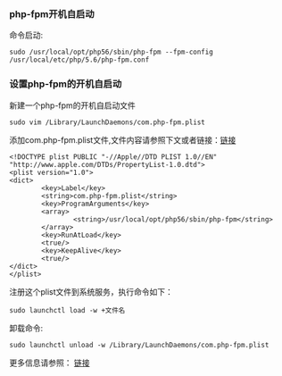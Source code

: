 ### php-fpm开机自启动
命令启动:
    
    sudo /usr/local/opt/php56/sbin/php-fpm --fpm-config /usr/local/etc/php/5.6/php-fpm.conf

### 设置php-fpm的开机自启动
新建一个php-fpm的开机自启动文件
    
    sudo vim /Library/LaunchDaemons/com.php-fpm.plist
添加com.php-fpm.plist文件,文件内容请参照下文或者链接：[链接](https://www.cnblogs.com/52php/p/5684348.html)
    
    <!DOCTYPE plist PUBLIC "-//Apple//DTD PLIST 1.0//EN" "http://www.apple.com/DTDs/PropertyList-1.0.dtd">
    <plist version="1.0">
    <dict>
            <key>Label</key>
            <string>com.php-fpm.plist</string>
            <key>ProgramArguments</key>
            <array>
                    <string>/usr/local/opt/php56/sbin/php-fpm</string>
            </array>
            <key>RunAtLoad</key>
            <true/>
            <key>KeepAlive</key>
            <true/>
    </dict>
    </plist>

注册这个plist文件到系统服务，执行命令如下：
    
    sudo launchctl load -w +文件名
卸载命令:
    
    sudo launchctl unload -w /Library/LaunchDaemons/com.php-fpm.plist
更多信息请参照：
[链接](https://newsn.net/say/php-fpm-autorun.html)
